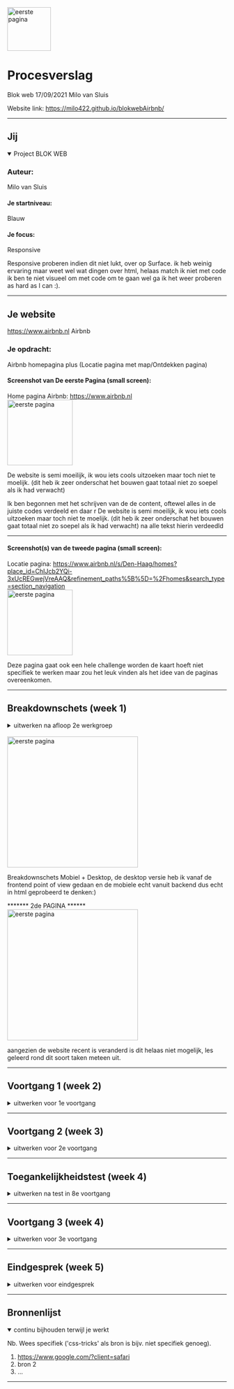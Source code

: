 <img src="https://user-images.githubusercontent.com/38405579/133743564-b901506f-2068-4f3d-af27-339beffbc174.png" width="100px" alt="eerste pagina">

# Procesverslag 
Blok web 17/09/2021 Milo van Sluis 


Website link:
https://milo422.github.io/blokwebAirbnb/

------------------------------------------------------------------------------------------------------------------------------------------------------------------

## Jij

<details open>
<summary>Project BLOK WEB </summary>

### Auteur:
Milo van Sluis

#### Je startniveau:
Blauw

#### Je focus:
Responsive
 
</details>
Responsive proberen indien dit niet lukt, over op Surface. ik heb weinig ervaring maar weet wel wat dingen over html, helaas match ik niet met code ik ben te niet visueel om met code om te gaan wel ga ik het weer proberen as hard as I can :).

------------------------------------------------------------------------------------------------------------------------------------------------------------------



## Je website

https://www.airbnb.nl
Airbnb

### Je opdracht:
Airbnb homepagina plus (Locatie pagina met map/Ontdekken pagina)

#### Screenshot van De eerste Pagina (small screen): 
Home pagina Airbnb: https://www.airbnb.nl
<br><img src="https://user-images.githubusercontent.com/38405579/133746467-588f64ab-9e50-4c22-9386-152605784500.png" width="150px" alt="eerste pagina"><br>

De website is semi moeilijk, ik wou iets cools uitzoeken maar toch niet te moelijk. (dit heb ik zeer onderschat het bouwen gaat totaal niet zo soepel als ik had verwacht) 

Ik ben begonnen met het schrijven van de de content, oftewel alles in de juiste codes verdeeld en daar r
De website is semi moeilijk, ik wou iets cools uitzoeken maar toch niet te moelijk. (dit heb ik zeer onderschat het bouwen gaat totaal niet zo soepel als ik had verwacht) na alle tekst hierin verdeedld

------------------------------------------------------------------------------------------------------------------------------------------------------------------

#### Screenshot(s) van de tweede pagina (small screen):
Locatie pagina:  https://www.airbnb.nl/s/Den-Haag/homes?place_id=ChIJcb2YQi-3xUcREGwejVreAAQ&refinement_paths%5B%5D=%2Fhomes&search_type=section_navigation
<br><img src="https://user-images.githubusercontent.com/38405579/133746456-efe6d51f-8bb7-4ec8-b85b-9a39b45f38df.png" width="150px" alt="eerste pagina"><br>

Deze pagina gaat ook een hele challenge worden de kaart hoeft niet specifiek te werken maar zou het leuk vinden als het idee van de paginas overeenkomen.
 
 
------------------------------------------------------------------------------------------------------------------------------------------------------------------
 

## Breakdownschets (week 1)

<details>
<summary>uitwerken na afloop 2e werkgroep</summary>

### de hele pagina: 
 

</details>
<br><img src="https://user-images.githubusercontent.com/38405579/133742704-014ae7d7-5cae-4e8c-bcbe-7f6ef5241633.jpg" width="300px" alt="eerste pagina"><br>

Breakdownschets Mobiel + Desktop, de desktop versie heb ik vanaf de frontend point of view gedaan en de mobiele echt vanuit backend dus echt in html geprobeerd te denken:)

******* 2de PAGINA ******
<br><img src="https://user-images.githubusercontent.com/38405579/133742704-014ae7d7-5cae-4e8c-bcbe-7f6ef5241633.jpg" width="300px" alt="eerste pagina"><br>

aangezien de website recent is veranderd is dit helaas niet mogelijk, les geleerd rond dit soort taken meteen uit.


------------------------------------------------------------------------------------------------------------------------------------------------------------------

## Voortgang 1 (week 2)

<details>
<summary>uitwerken voor 1e voortgang</summary>
 
<br><img src="https://user-images.githubusercontent.com/38405579/133742736-ffbe3703-c6ca-4288-8b73-d707407c7c09.jpg" width="300px" alt="eerste pagina"><br>

### Stand van zaken
hier dit ging goed & dit was lastig (neem ook screenshots op van delen van je website en code)


### Agenda voor meeting
samen met je groepje opstellen

| student 1      | student 2          | student 3    | student 4        |
| ---            | ---                | ---          | ---              |
| dit bespreken  | en dit             | en ik dit    | en dan ik dat    |
| en dat ook nog | dit als er tijd is | nog een punt | dit wil ik zeker |
| ...            | ...                | ...          | ...              |


### Verslag van meeting
hier na afloop snel de uitkomsten van de meeting vastleggen

- punt 1
- punt 2
- nog een punt
- ...




</details>


------------------------------------------------------------------------------------------------------------------------------------------------------------------


## Voortgang 2 (week 3)

<details>
<summary>uitwerken voor 2e voortgang</summary>
 
<br><img src="https://user-images.githubusercontent.com/38405579/133742739-6adea77e-37ed-466d-8093-9c96afe9aad2.jpg" width="300px" alt="eerste pagina"><br>

### Stand van zaken
hier dit ging goed & dit was lastig (neem ook screenshots op van delen van je website en code)


### Agenda voor meeting
samen met je groepje opstellen

| student 1      | student 2          | student 3    | student 4        |
| ---            | ---                | ---          | ---              |
| dit bespreken  | en dit             | en ik dit    | en dan ik dat    |
| en dat ook nog | dit als er tijd is | nog een punt | dit wil ik zeker |
| ...            | ...                | ...          | ...              |


### Verslag van meeting
hier na afloop snel de uitkomsten van de meeting vastleggen

- punt 1
- punt 2
- nog een punt
- ...

</details>


------------------------------------------------------------------------------------------------------------------------------------------------------------------


## Toegankelijkheidstest (week 4)

<details>
<summary>uitwerken na test in 8e voortgang</summary>

### Bevindingen
Lijst met je bevindingen die in de test naar voren kwamen:

#### Titel eerste bevinding
Hier korte omschrijving (met indien nodig een afbeelding)

Hier een omschrijving van hoe het opgelost kan worden (met indien nodig een afbeelding)


#### Titel tweede bevinding. 
Hier korte omschrijving (met indien nodig een afbeelding)

Hier een omschrijving van hoe het opgelost kan worden (met indien nodig een afbeelding)


#### Titel volgende bevinding. 
Hier korte omschrijving (met indien nodig een afbeelding)

Hier een omschrijving van hoe het opgelost kan worden (met indien nodig een afbeelding)


#### Titel nog een bevinding. 
Hier korte omschrijving (met indien nodig een afbeelding)

Hier een omschrijving van hoe het opgelost kan worden (met indien nodig een afbeelding)

</details>


------------------------------------------------------------------------------------------------------------------------------------------------------------------


## Voortgang 3 (week 4)

<details>
<summary>uitwerken voor 3e voortgang</summary>
 
 <br><img src="https://user-images.githubusercontent.com/38405579/134572047-7e509f01-fd77-4a1f-b5c0-4cf7fa67108e.jpg" width="300px" alt="eerste pagina"><br>

### Stand van zaken
Na heel veel struggles in het begin met de header en het centreren hiervan, ging het in de opvolgende fase verschikkelijk goed na 30 min hulp van de studentenbegeleiders was het daarna alleen maar positief. ik schoot door de sit heen en heb in 3 uurtjes die hele pagina in elkaar gezet en ik ben er erg tevreden over.


### Agenda voor meeting
samen met je groepje opstellen
 
student Milo      
 behandelen: scrollen terwijl je overflow x gebruikt
 text decoration heb ik problemen mee werkt alleen bij *
 


### Verslag van meeting
hier na afloop snel de uitkomsten van de meeting vastleggen

- punt 1
- punt 2
- nog een punt
- ...

</details>


------------------------------------------------------------------------------------------------------------------------------------------------------------------


## Eindgesprek (week 5)

<details>
<summary>uitwerken voor eindgesprek</summary>

### Stand van zaken
hier dit ging goed & dit was lastig (neem ook screenshots op van delen van je website en code)

### Screenshot(s)

hier screenshot(s) van je eindresultaat
 
 
 <img src="https://user-images.githubusercontent.com/38405579/133741760-dc166924-764e-4b01-b6c5-db5508d9141c.PNG" width="150px" alt="eerste pagina"><br>
<img src="https://user-images.githubusercontent.com/38405579/133742457-0df506df-fb4b-4a42-8750-bc20780b2521.PNG" width="150px" alt="eerste pagina"><br>

</details>


------------------------------------------------------------------------------------------------------------------------------------------------------------------


## Bronnenlijst

<details open>
<summary>continu bijhouden terwijl je werkt</summary>

Nb. Wees specifiek ('css-tricks' als bron is bijv. niet specifiek genoeg).

1. https://www.google.com/?client=safari
2. bron 2
3. ...

</details>


------------------------------------------------------------------------------------------------------------------------------------------------------------------
